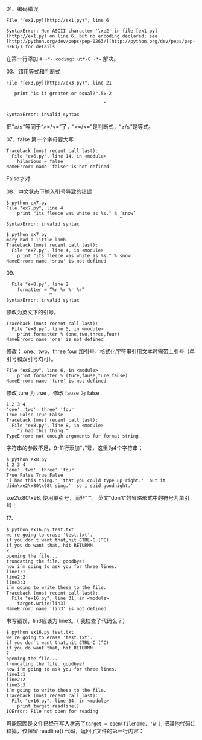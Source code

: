 

01、编码错误

```
File "[ex1.py](http://ex1.py)", line 6

SyntaxError: Non-ASCII character '\xe2' in file [ex1.py](http://ex1.py) on line 6, but no encoding declared; see [http://python.org/dev/peps/pep-0263/](http://python.org/dev/peps/pep-0263/) for details
```

在第一行添加 `# -*- coding: utf-8 -*-` 解决。



03、错用等式和判断式

```
File "[ex3.py](http://ex3.py)", line 21

   print "is it greater or equal?",5≥-2

                                    ^

SyntaxError: invalid syntax
```

把“≥/≤”等同于“>=/<=”了，“>=/<=”是判断式，“≥/≤”是等式。



07、false 第一个字母要大写

```
Traceback (most recent call last):
  File "ex6.py", line 14, in <module>
    hilarious = false 
NameError: name 'false' is not defined
```

False才对



08、中文状态下输入引号导致的错误

```
$ python ex7.py
File "ex7.py", line 4
    print "its fleece was white as %s." % ‘snow’
                                          ^
SyntaxError: invalid syntax
```

```
$ python ex7.py
mary had a little lamb
Traceback (most recent call last):
  File "ex7.py", line 4, in <module>
    print "its fleece was white as %s." % snow
NameError: name 'snow' is not defined
```



09、



```
  File "ex8.py", line 2
    formatter = “%r %r %r %r”
                ^
SyntaxError: invalid syntax
```

修改为英文下的引号。


```
Traceback (most recent call last):
  File "ex8.py", line 5, in <module>
    print formatter % (one,two,three,four)
NameError: name 'one' is not defined
```

修改： one、two、three four 加引号。格式化字符串引用文本时需带上引号（单引号和双引号均可）。



```
File "ex8.py", line 6, in <module>
    print formatter % (ture,fause,ture,fause)
NameError: name 'ture' is not defined
```

修改 ture 为 true ，修改 fause 为 false



```
1 2 3 4
'one' 'two' 'three' 'four'
True False True False
Traceback (most recent call last):
  File "ex8.py", line 8, in <module>
    "i had this thing."
TypeError: not enough arguments for format string
```

字符串的参数不足，9-11行添加“，”号，这里为4个字符串；


```
$ python ex8.py
1 2 3 4
'one' 'two' 'three' 'four'
True False True False
'i had this thing.' 'that you could type up right.' 'but it didn\xe2\x80\x98t sing.' 'so i said goodnight.'
```

\xe2\x80\x98, 使用单引号，而非“`”。 英文“don't”的省略形式中的符号为单引号！









17、

```
$ python ex16.py test.txt
we`re going to erase 'test.txt'.
if you don`t want that,hit CTRL-C (^C)
if you do want that, hit RETURMN
?
opening the file...
truncating the file. goodbye!
now i`m going to ask you for three lines.
line1:1
line2:2
line3:3
i`m going to write these to the file.
Traceback (most recent call last):
  File "ex16.py", line 31, in <module>
    target.write(lin3)
NameError: name 'lin3' is not defined
```

书写错误，lin3应该为 line3。（ 我检查了代码么？）


```
$ python ex16.py test.txt
we`re going to erase 'test.txt'.
if you don`t want that,hit CTRL-C (^C)
if you do want that, hit RETURMN
?
opening the file...
truncating the file. goodbye!
now i`m going to ask you for three lines.
line1:1
line2:2
line3:3
i`m going to write these to the file.
Traceback (most recent call last):
  File "ex16.py", line 34, in <module>
    print target.readline()
IOError: File not open for reading
```

可能原因是文件已经在写入状态了`target = open(filename, 'w')`, 把其他代码注释掉，仅保留 readline() 代码，返回了文件的第一行内容：